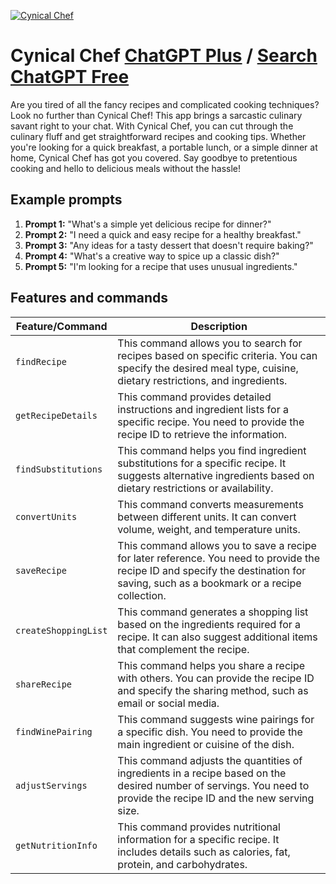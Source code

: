 
[![Cynical Chef](https://files.oaiusercontent.com/file-voAR3CDoo5ndNDxz8YFQoQuL?se=2123-10-16T01%3A45%3A57Z&sp=r&sv=2021-08-06&sr=b&rscc=max-age%3D31536000%2C%20immutable&rscd=attachment%3B%20filename%3D4acdac11-779a-4198-b704-4e43e47f0be2.png&sig=BQ2SWqRy9pqsG6gfRGdVwSBPQB6jlAjyeZ98e14R5m4%3D)](https://chat.openai.com/g/g-3jIEXcdb7-cynical-chef)

# Cynical Chef [ChatGPT Plus](https://chat.openai.com/g/g-3jIEXcdb7-cynical-chef) / [Search ChatGPT Free](https://gptcall.net/index.html#/?search=Cynical%20Chef)

Are you tired of all the fancy recipes and complicated cooking techniques? Look no further than Cynical Chef! This app brings a sarcastic culinary savant right to your chat. With Cynical Chef, you can cut through the culinary fluff and get straightforward recipes and cooking tips. Whether you're looking for a quick breakfast, a portable lunch, or a simple dinner at home, Cynical Chef has got you covered. Say goodbye to pretentious cooking and hello to delicious meals without the hassle!

## Example prompts

1. **Prompt 1:** "What's a simple yet delicious recipe for dinner?"
2. **Prompt 2:** "I need a quick and easy recipe for a healthy breakfast."
3. **Prompt 3:** "Any ideas for a tasty dessert that doesn't require baking?"
4. **Prompt 4:** "What's a creative way to spice up a classic dish?"
5. **Prompt 5:** "I'm looking for a recipe that uses unusual ingredients."

## Features and commands

| Feature/Command | Description |
| --- | --- |
| `findRecipe` | This command allows you to search for recipes based on specific criteria. You can specify the desired meal type, cuisine, dietary restrictions, and ingredients. |
| `getRecipeDetails` | This command provides detailed instructions and ingredient lists for a specific recipe. You need to provide the recipe ID to retrieve the information. |
| `findSubstitutions` | This command helps you find ingredient substitutions for a specific recipe. It suggests alternative ingredients based on dietary restrictions or availability. |
| `convertUnits` | This command converts measurements between different units. It can convert volume, weight, and temperature units. |
| `saveRecipe` | This command allows you to save a recipe for later reference. You need to provide the recipe ID and specify the destination for saving, such as a bookmark or a recipe collection. |
| `createShoppingList` | This command generates a shopping list based on the ingredients required for a recipe. It can also suggest additional items that complement the recipe. |
| `shareRecipe` | This command helps you share a recipe with others. You can provide the recipe ID and specify the sharing method, such as email or social media. |
| `findWinePairing` | This command suggests wine pairings for a specific dish. You need to provide the main ingredient or cuisine of the dish. |
| `adjustServings` | This command adjusts the quantities of ingredients in a recipe based on the desired number of servings. You need to provide the recipe ID and the new serving size. |
| `getNutritionInfo` | This command provides nutritional information for a specific recipe. It includes details such as calories, fat, protein, and carbohydrates. |


